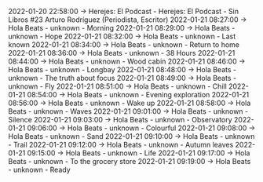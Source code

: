 2022-01-20 22:58:00 -> Herejes: El Podcast - Herejes: El Podcast - Sin Libros #23 Arturo Rodríguez (Periodista, Escritor)
2022-01-21 08:27:00 -> Hola Beats - unknown - Morning
2022-01-21 08:29:00 -> Hola Beats - unknown - Hope
2022-01-21 08:32:00 -> Hola Beats - unknown - Last known
2022-01-21 08:34:00 -> Hola Beats - unknown - Return to home
2022-01-21 08:36:00 -> Hola Beats - unknown - 38 Hours
2022-01-21 08:44:00 -> Hola Beats - unknown - Wood cabin
2022-01-21 08:46:00 -> Hola Beats - unknown - Longbay
2022-01-21 08:48:00 -> Hola Beats - unknown - The truth about focus
2022-01-21 08:49:00 -> Hola Beats - unknown - Fly
2022-01-21 08:51:00 -> Hola Beats - unknown - Chill
2022-01-21 08:54:00 -> Hola Beats - unknown - Evening exploration
2022-01-21 08:56:00 -> Hola Beats - unknown - Wake up
2022-01-21 08:58:00 -> Hola Beats - unknown - Waves
2022-01-21 09:01:00 -> Hola Beats - unknown - Silence
2022-01-21 09:03:00 -> Hola Beats - unknown - Observatory
2022-01-21 09:06:00 -> Hola Beats - unknown - Colourful
2022-01-21 09:08:00 -> Hola Beats - unknown - Sand
2022-01-21 09:10:00 -> Hola Beats - unknown - Trail
2022-01-21 09:12:00 -> Hola Beats - unknown - Autumn leaves
2022-01-21 09:15:00 -> Hola Beats - unknown - Life
2022-01-21 09:17:00 -> Hola Beats - unknown - To the grocery store
2022-01-21 09:19:00 -> Hola Beats - unknown - Ready
